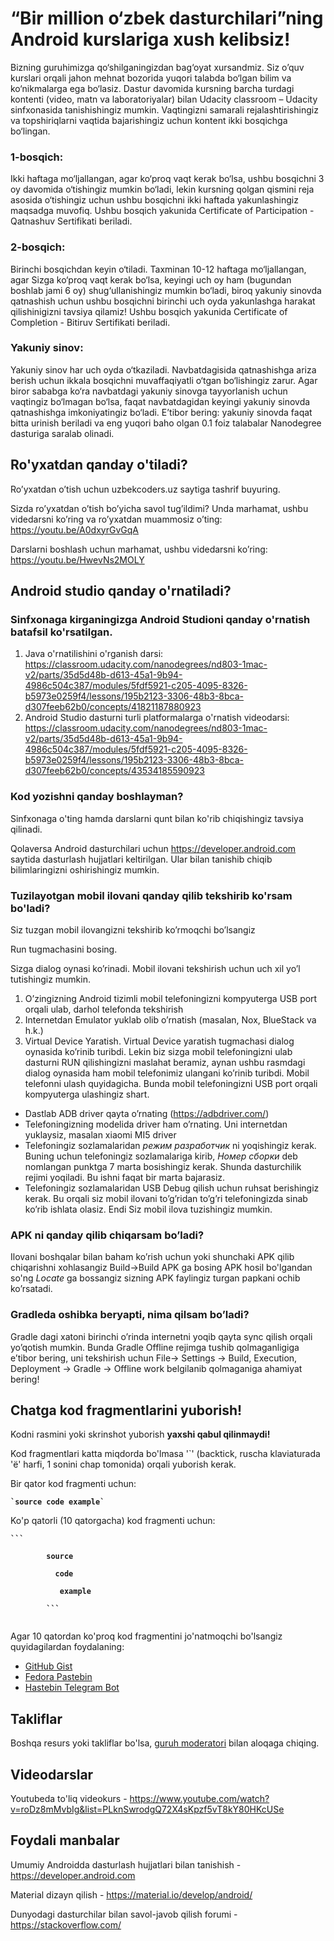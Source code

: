 # “Bir million o‘zbek dasturchilari”ning Android kurslariga xush kelibsiz!
Bizning guruhimizga qo‘shilganingizdan bag‘oyat xursandmiz. Siz o’quv kurslari orqali jahon mehnat bozorida yuqori talabda bo‘lgan bilim va ko‘nikmalarga ega bo‘lasiz.
Dastur davomida kursning barcha turdagi kontenti (video, matn va laboratoriyalar) bilan Udacity classroom – Udacity sinfxonasida tanishishingiz mumkin. Vaqtingizni samarali rejalashtirishingiz va topshiriqlarni vaqtida bajarishingiz uchun kontent ikki bosqichga bo‘lingan.
### 1-bosqich:
Ikki haftaga mo‘ljallangan, agar ko‘proq vaqt kerak bo‘lsa, ushbu bosqichni 3 oy davomida o‘tishingiz mumkin bo‘ladi, lekin kursning qolgan qismini reja asosida o‘tishingiz uchun ushbu bosqichni ikki haftada yakunlashingiz maqsadga muvofiq. Ushbu bosqich yakunida Certificate of Participation - Qatnashuv Sertifikati beriladi.
### 2-bosqich:
Birinchi bosqichdan keyin o‘tiladi. Taxminan 10-12 haftaga mo‘ljallangan, agar Sizga ko‘proq vaqt kerak bo‘lsa, keyingi uch oy ham (bugundan boshlab jami 6 oy) shug‘ullanishingiz mumkin bo‘ladi, biroq yakuniy sinovda qatnashish uchun ushbu bosqichni birinchi uch oyda yakunlashga harakat qilishinigizni tavsiya qilamiz! Ushbu bosqich yakunida Certificate of Completion - Bitiruv Sertifikati beriladi.
### Yakuniy sinov:
Yakuniy sinov har uch oyda o‘tkaziladi. Navbatdagisida qatnashishga ariza berish uchun ikkala bosqichni muvaffaqiyatli o‘tgan bo‘lishingiz zarur. Agar biror sababga ko‘ra navbatdagi yakuniy sinovga tayyorlanish uchun vaqtingiz bo‘lmagan bo‘lsa, faqat navbatdagidan keyingi yakuniy sinovda qatnashishga imkoniyatingiz bo‘ladi. E’tibor bering: yakuniy sinovda faqat bitta urinish beriladi va eng yuqori baho olgan 0.1 foiz talabalar Nanodegree dasturiga saralab olinadi.
## Ro'yxatdan qanday o'tiladi?
Ro’yxatdan o’tish uchun uzbekcoders.uz saytiga tashrif buyuring.

Sizda ro’yxatdan o’tish bo’yicha savol tug’ildimi? Unda marhamat, ushbu videdarsni ko’ring va ro’yxatdan muammosiz o’ting: https://youtu.be/A0dxyrGvGqA 

Darslarni boshlash uchun marhamat, ushbu videdarsni ko’ring: https://youtu.be/HwevNs2MOLY 

## Android studio qanday o'rnatiladi?
### Sinfxonaga kirganingizga Android Studioni qanday o'rnatish batafsil ko'rsatilgan.
1. Java o'rnatilishini o'rganish darsi: https://classroom.udacity.com/nanodegrees/nd803-1mac-v2/parts/35d5d48b-d613-45a1-9b94-4986c504c387/modules/5fdf5921-c205-4095-8326-b5973e0259f4/lessons/195b2123-3306-48b3-8bca-d307feeb62b0/concepts/41821187880923
2. Android Studio dasturni turli platformalarga o'rnatish videodarsi: https://classroom.udacity.com/nanodegrees/nd803-1mac-v2/parts/35d5d48b-d613-45a1-9b94-4986c504c387/modules/5fdf5921-c205-4095-8326-b5973e0259f4/lessons/195b2123-3306-48b3-8bca-d307feeb62b0/concepts/43534185590923

### Kod yozishni qanday boshlayman?
Sinfxonaga o'ting hamda darslarni qunt bilan ko'rib chiqishingiz tavsiya qilinadi. 

Qolaversa Android dasturchilari uchun https://developer.android.com saytida dasturlash hujjatlari keltirilgan. Ular bilan tanishib chiqib bilimlaringizni oshirishingiz mumkin.


### Tuzilayotgan mobil ilovani qanday qilib tekshirib ko'rsam bo'ladi?
Siz tuzgan mobil ilovangizni tekshirib ko’rmoqchi bo’lsangiz

Run tugmachasini bosing.

Sizga dialog oynasi ko’rinadi.
Mobil ilovani tekshirish uchun uch xil yo’l tutishingiz mumkin.
1.	O’zingizning Android tizimli mobil telefoningizni kompyuterga USB port orqali ulab, darhol telefonda tekshirish
2.	Internetdan Emulator yuklab olib o’rnatish (masalan, Nox, BlueStack va h.k.)
3.	Virtual Device Yaratish.
Virtual Device yaratish tugmachasi dialog oynasida ko’rinib turibdi.
Lekin biz sizga mobil telefoningizni ulab dasturni RUN qilishingizni maslahat beramiz, aynan ushbu rasmdagi dialog oynasida ham mobil telefonimiz ulangani ko’rinib turibdi.
Mobil telefonni ulash quyidagicha. Bunda mobil telefoningizni USB port orqali kompyuterga ulashingiz shart.
-	Dastlab ADB driver qayta o’rnating (https://adbdriver.com/)
-	Telefoningizning modelida driver ham o’rnating. Uni internetdan yuklaysiz, masalan xiaomi MI5 driver
-	Telefoningiz sozlamalaridan _режим разработчик_ ni yoqishingiz kerak. Buning uchun telefoningiz sozlamalariga kirib, _Номер сборки_ deb nomlangan punktga 7 marta bosishingiz kerak. Shunda dasturchilik rejimi yoqiladi. Bu ishni faqat bir marta bajarasiz.  
-	Telefoningiz sozlamalaridan USB Debug qilish uchun ruhsat berishingiz kerak.
Bu orqali siz mobil ilovani to’g’ridan to’g’ri telefoningizda sinab ko’rib ishlata olasiz.
Endi Siz mobil ilova tuzishingiz mumkin.

### APK ni qanday qilib chiqarsam bo’ladi?
Ilovani boshqalar bilan baham ko’rish uchun yoki shunchaki APK qilib chiqarishni xohlasangiz Build->Build APK ga bosing
APK hosil bo'lgandan so'ng _Locate_ ga bossangiz sizning APK faylingiz turgan papkani ochib ko’rsatadi.

### Gradleda oshibka beryapti, nima qilsam bo’ladi?
Gradle dagi xatoni birinchi o’rinda internetni yoqib qayta sync qilish orqali yo’qotish mumkin. Bunda Gradle Offline rejimga tushib qolmaganligiga e’tibor bering, uni tekshirish uchun File-> Settings -> Build, Execution, Deployment -> Gradle -> Offline work belgilanib qolmaganiga ahamiyat bering!

<div>
    <h2>Chatga kod fragmentlarini yuborish!</h2>
    <p>Kodni rasmini yoki skrinshot yuborish <b>yaxshi qabul qilinmaydi!</b></p>
    <p>Kod fragmentlari katta miqdorda bo'lmasa '`' (backtick, ruscha klaviaturada 'ё' harfi, 1 sonini chap tomonida) orqali yuborish kerak.</p>
    <p>Bir qator kod fragmenti uchun:<p>
    <code><b>`source code example`</b></code>
    <p>Ko'p qatorli (10 qatorgacha) kod fragmenti uchun:<p>
    <code><b>```<br>
        source<br>
        &nbsp;&nbsp;code<br>
        &nbsp;&nbsp;&nbsp;example<br>
        ```</b>
    </code>
    <p>Agar 10 qatordan ko'proq kod fragmentini jo'natmoqchi bo'lsangiz quyidagilardan foydalaning:</p>
    <ul>
        <li><a href = "https://gist.github.com/">GitHub Gist</a></li>
        <li><a href = "https://paste.centos.org/">Fedora Pastebin</a></li>
        <li><a href = "https://t.me/SimplePasteBot">Hastebin Telegram Bot</a></li>
    </ul>
    <h2>Takliflar</h2>
    <p>Boshqa resurs yoki takliflar bo'lsa, <a href="https://t.me/illus11on">guruh moderatori</a> bilan aloqaga chiqing.</p>
</div>

## Videodarslar
Youtubeda to'liq videokurs - https://www.youtube.com/watch?v=roDz8mMvbIg&list=PLknSwrodgQ72X4sKpzf5vT8kY80HKcUSe


## Foydali manbalar
Umumiy Androidda dasturlash hujjatlari bilan tanishish - https://developer.android.com

Material dizayn qilish - https://material.io/develop/android/

Dunyodagi dasturchilar bilan savol-javob qilish forumi - https://stackoverflow.com/
